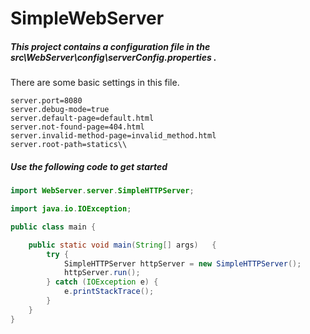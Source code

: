 # SimpleWebServer
 
##### This project contains a configuration file in the src\WebServer\config\serverConfig.properties .
There are some basic settings in this file.
``` properties
server.port=8080
server.debug-mode=true
server.default-page=default.html
server.not-found-page=404.html
server.invalid-method-page=invalid_method.html
server.root-path=statics\\
```
##### Use the following code to get started

``` java
import WebServer.server.SimpleHTTPServer;

import java.io.IOException;

public class main {

    public static void main(String[] args)   {
        try {
            SimpleHTTPServer httpServer = new SimpleHTTPServer();
            httpServer.run();
        } catch (IOException e) {
            e.printStackTrace();
        }
    }
}
```
